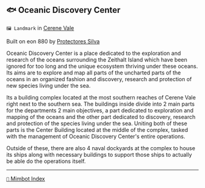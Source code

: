 ## 🐟 Oceanic Discovery Center

`🖼️ Landmark` in [Cerene Vale](<https://zeithalt.github.io/r/cerene_vale.html>)

Built on eon 880 by [Protectores Silva](<https://zeithalt.github.io/r/protectores_silva.html>)

Oceanic Discovery Center is a place dedicated to the exploration and research of the oceans surrounding the Zeithalt Island which have been ignored for too long and the unique ecosystem thriving under these oceans. Its aims are to explore and map all parts of the uncharted parts of the oceans in an organized fashion and discovery, research and protection of new species living under the sea.

Its a building complex located at the most southern reaches of Cerene Vale right next to the southern sea. The buildings inside divide into 2 main parts for the departments 2 main objectives, a part dedicated to exploration and mapping of the oceans and the other part dedicated to discovery, research and protection of the species living under the sea. Uniting both of these parts is the Center Building located at the middle of the complex, tasked with the management of Oceanic Discovery Center's entire operations.

Outside of these, there are also 4 naval dockyards at the complex to house its ships along with necessary buildings to support those ships to actually be able do the operations itself.

-----
[`📑` Mimbot Index](<https://zeithalt.github.io/r/#f6d1>)
<!---
keywords:  
aliases: 
-->